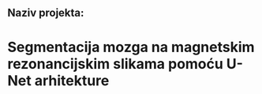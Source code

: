 ## Naziv projekta: 
# Segmentacija mozga na magnetskim rezonancijskim slikama pomoću U-Net arhitekture
